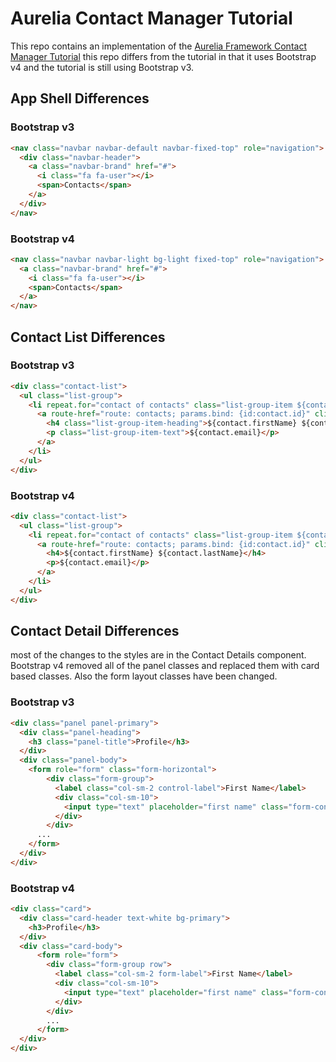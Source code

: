 # Aurelia Contact Manager Tutorial

This repo contains an implementation of the [Aurelia Framework Contact Manager Tutorial](http://aurelia.io/docs/tutorials/creating-a-contact-manager) this repo differs from the tutorial in that it uses Bootstrap v4 and the tutorial is still using Bootstrap v3.

## App Shell Differences

### Bootstrap v3

```html
<nav class="navbar navbar-default navbar-fixed-top" role="navigation">
  <div class="navbar-header">
    <a class="navbar-brand" href="#">
      <i class="fa fa-user"></i>
      <span>Contacts</span>
    </a>
  </div>
</nav>
```
### Bootstrap v4

```html
<nav class="navbar navbar-light bg-light fixed-top" role="navigation">
  <a class="navbar-brand" href="#">
    <i class="fa fa-user"></i>
    <span>Contacts</span>
  </a>
</nav>
``` 
## Contact List Differences 

### Bootstrap v3

```html
<div class="contact-list">
  <ul class="list-group">
    <li repeat.for="contact of contacts" class="list-group-item ${contact.id === $parent.selectedId ? 'active' : ''}">
      <a route-href="route: contacts; params.bind: {id:contact.id}" click.delegate="$parent.select(contact)">
        <h4 class="list-group-item-heading">${contact.firstName} ${contact.lastName}</h4>
        <p class="list-group-item-text">${contact.email}</p>
      </a>
    </li>
  </ul>
</div>
```
### Bootstrap v4

```html
<div class="contact-list">
  <ul class="list-group">
    <li repeat.for="contact of contacts" class="list-group-item ${contact.id === $parent.selectedId ? 'active' : ''}">
      <a route-href="route: contacts; params.bind: {id:contact.id}" click.delegate="$parent.select(contact)">
        <h4>${contact.firstName} ${contact.lastName}</h4>
        <p>${contact.email}</p>
      </a>
    </li>
  </ul>
</div>
```

## Contact Detail Differences

most of the changes to the styles are in the Contact Details component. Bootstrap v4 removed all of the panel classes
and replaced them with card based classes. Also the form layout classes have been changed.

### Bootstrap v3

```html
<div class="panel panel-primary">
  <div class="panel-heading">
    <h3 class="panel-title">Profile</h3>
  </div>
  <div class="panel-body">
    <form role="form" class="form-horizontal">
        <div class="form-group">
          <label class="col-sm-2 control-label">First Name</label>
          <div class="col-sm-10">
            <input type="text" placeholder="first name" class="form-control" value.bind="contact.firstName">
          </div>
        </div>
      ...
    </form>
  </div>
</div>
```
### Bootstrap v4

```html
<div class="card">
  <div class="card-header text-white bg-primary">
    <h3>Profile</h3>
  </div>
  <div class="card-body">
      <form role="form">
        <div class="form-group row">
          <label class="col-sm-2 form-label">First Name</label>
          <div class="col-sm-10">
            <input type="text" placeholder="first name" class="form-control" value.bind="contact.firstName">
          </div>
        </div>
        ...
      </form>
  </div>
</div>
```
